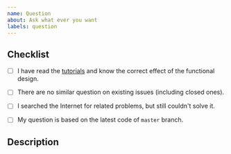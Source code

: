 ```yaml
---
name: Question
about: Ask what ever you want
labels: question
---
```


<!-- Note: Please follow the template to open a new issue, otherwise your question will probably be ignored. -->

## Checklist

<!-- Please complete the following list of tasks, and then check it by change the "[ ]" to "[x]" -->

- [ ] I have read the [tutorials](https://chirpy.cotes.info/categories/tutorial/) and know the correct effect of the functional design.
- [ ] There are no similar question on existing issues (including closed ones).
- [ ] I searched the Internet for related problems, but still couldn't solve it.
- [ ] My question is based on the latest code of `master` branch.


## Description
<!-- Please describe your question. -->
